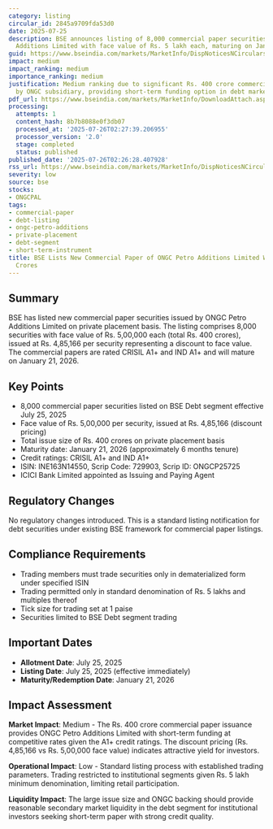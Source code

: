```yaml
---
category: listing
circular_id: 2845a9709fda53d0
date: 2025-07-25
description: BSE announces listing of 8,000 commercial paper securities of ONGC Petro
  Additions Limited with face value of Rs. 5 lakh each, maturing on January 21, 2026.
guid: https://www.bseindia.com/markets/MarketInfo/DispNoticesNCirculars.aspx?Noticeid={980DB5EA-9B8E-49EA-8379-B5F13CB76B77}&noticeno=20250725-37&dt=07/25/2025&icount=37&totcount=69&flag=0
impact: medium
impact_ranking: medium
importance_ranking: medium
justification: Medium ranking due to significant Rs. 400 crore commercial paper issuance
  by ONGC subsidiary, providing short-term funding option in debt market
pdf_url: https://www.bseindia.com/markets/MarketInfo/DownloadAttach.aspx?id=20250725-37&attachedId=
processing:
  attempts: 1
  content_hash: 8b7b8088e0f3db07
  processed_at: '2025-07-26T02:27:39.206955'
  processor_version: '2.0'
  stage: completed
  status: published
published_date: '2025-07-26T02:26:28.407928'
rss_url: https://www.bseindia.com/markets/MarketInfo/DispNoticesNCirculars.aspx?Noticeid={980DB5EA-9B8E-49EA-8379-B5F13CB76B77}&noticeno=20250725-37&dt=07/25/2025&icount=37&totcount=69&flag=0
severity: low
source: bse
stocks:
- ONGCPAL
tags:
- commercial-paper
- debt-listing
- ongc-petro-additions
- private-placement
- debt-segment
- short-term-instrument
title: BSE Lists New Commercial Paper of ONGC Petro Additions Limited Worth Rs. 400
  Crores
---
```


## Summary

BSE has listed new commercial paper securities issued by ONGC Petro Additions Limited on private placement basis. The listing comprises 8,000 securities with face value of Rs. 5,00,000 each (total Rs. 400 crores), issued at Rs. 4,85,166 per security representing a discount to face value. The commercial papers are rated CRISIL A1+ and IND A1+ and will mature on January 21, 2026.

## Key Points

- 8,000 commercial paper securities listed on BSE Debt segment effective July 25, 2025
- Face value of Rs. 5,00,000 per security, issued at Rs. 4,85,166 (discount pricing)
- Total issue size of Rs. 400 crores on private placement basis
- Maturity date: January 21, 2026 (approximately 6 months tenure)
- Credit ratings: CRISIL A1+ and IND A1+
- ISIN: INE163N14550, Scrip Code: 729903, Scrip ID: ONGCP25725
- ICICI Bank Limited appointed as Issuing and Paying Agent

## Regulatory Changes

No regulatory changes introduced. This is a standard listing notification for debt securities under existing BSE framework for commercial paper listings.

## Compliance Requirements

- Trading members must trade securities only in dematerialized form under specified ISIN
- Trading permitted only in standard denomination of Rs. 5 lakhs and multiples thereof
- Tick size for trading set at 1 paise
- Securities limited to BSE Debt segment trading

## Important Dates

- **Allotment Date**: July 25, 2025
- **Listing Date**: July 25, 2025 (effective immediately)
- **Maturity/Redemption Date**: January 21, 2026

## Impact Assessment

**Market Impact**: Medium - The Rs. 400 crore commercial paper issuance provides ONGC Petro Additions Limited with short-term funding at competitive rates given the A1+ credit ratings. The discount pricing (Rs. 4,85,166 vs Rs. 5,00,000 face value) indicates attractive yield for investors.

**Operational Impact**: Low - Standard listing process with established trading parameters. Trading restricted to institutional segments given Rs. 5 lakh minimum denomination, limiting retail participation.

**Liquidity Impact**: The large issue size and ONGC backing should provide reasonable secondary market liquidity in the debt segment for institutional investors seeking short-term paper with strong credit quality.